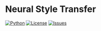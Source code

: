 # Neural Style Transfer
[![Python](https://img.shields.io/badge/Python-3.8.0-blue)]() 
[![License](https://img.shields.io/github/license/SivinX11/Neural_Style_Transfer)](https://github.com/SivinX11/Neural_Style_Transfer/blob/master/LICENSE) 
[![Issues](https://img.shields.io/github/issues/SivinX11/Neural_Style_Transfer)]()
